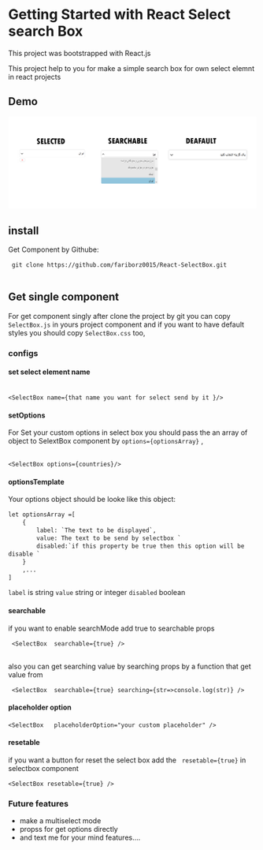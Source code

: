 # Getting Started with React Select search Box
This project was bootstrapped with React.js 

This project help to you for make a simple search box for own select elemnt in react projects
## Demo

![alt text](https://raw.githubusercontent.com/fariborz0015/React-SelectBox/master/public/selectbox.png)
## install 

Get Component by Githube:
```
 git clone https://github.com/fariborz0015/React-SelectBox.git
 
```
## Get single component
For get component singly after clone the project by git you can copy `SelectBox.js` in yours project component and if you want to have default styles you should copy `SelectBox.css` too,


### configs
#### set select element name
 ```

<SelectBox name={that name you want for select send by it }/>

```
#### setOptions
For Set your custom options in select box you should pass the an array of object to SelextBox component by `options={optionsArray}` ,

```

<SelectBox options={countries}/>

```
#### optionsTemplate
 Your options object should be looke like this object:

```
let optionsArray =[
    {
        label: `The text to be displayed`,
        value: The text to be send by selectbox `
        disabled:`if this property be true then this option will be disable `
    }
    ,...
]
```

`label` is string
`value` string or integer
`disabled` boolean


#### searchable
if you want to enable searchMode  add true to searchable props 

```
 <SelectBox  searchable={true} />
    
```

also you can get searching value by searching props by a function that get value from

```
 <SelectBox  searchable={true} searching={str=>console.log(str)} />

```

#### placeholder option

```
<SelectBox   placeholderOption="your custom placeholder" />
```

####  resetable

if you want a button for reset the select box add the ` resetable={true}` in selectbox component

```
<SelectBox resetable={true} />
```


### Future features

  - make a multiselect mode 
  - propss for get options directly
  - and text me for your mind features....

 